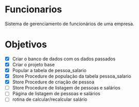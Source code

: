# Funcionarios
Sistema de gerenciamento de funcionários de uma empresa.

# Objetivos

- [X] Criar o banco de dados com os dados passados
- [X] Criar o projeto base
- [X] Popular a tabela de pessoa_salario
- [X] Store Procedure de população da tabela pessoa_salario
- [X] Store Procedure de criação de pessoa
- [ ] Store Procedure de listagem de pessoas e salários
- [ ] Página de listagem de pessoas e salários
- [ ] rotina de calcular/recalcular salário